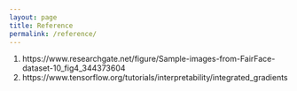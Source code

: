```yaml
---
layout: page
title: Reference
permalink: /reference/
---
```

<ol>
    <li>https://www.researchgate.net/figure/Sample-images-from-FairFace-dataset-10_fig4_344373604</li>
    <li>https://www.tensorflow.org/tutorials/interpretability/integrated_gradients</li>
</ol>
